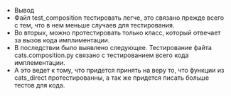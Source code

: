 - Вывод
- Файл test_composition тестировать легче, это связано прежде всего с тем, что в нем меньше случаев для тестирования. 
- Во вторых, можно протестировать только класс, который отвечает за вызов кода имплиментации.
- В последствии было выявлено следующее. Тестирование файта cats.composition.py связано с тестированием всего кода имплементации. 
- А это ведет к тому, что придется принять на веру то, что функции из cats_direct протестированны, а так же придется писать больше тестов для кода.
